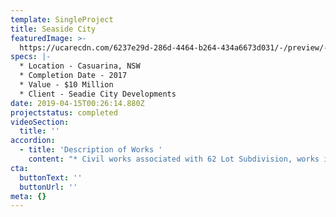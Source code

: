 ```yaml
---
template: SingleProject
title: Seaside City
featuredImage: >-
  https://ucarecdn.com/6237e29d-286d-4464-b264-434a6673d031/-/preview/-/enhance/54/
specs: |-
  * Location - Casuarina, NSW
  * Completion Date - 2017
  * Value - $10 Million
  * Client - Seadie City Developments
date: 2019-04-15T00:26:14.880Z
projectstatus: completed
videoSection:
  title: ''
accordion:
  - title: 'Description of Works '
    content: "* Civil works associated with 62 Lot Subdivision, works include,\r\n* 1.7km of new road construction including 3.5km of Kerb and Gutter\r\n* 1.6km of stormwater pipeworks up to 1350mm Dia.\r\n* 1.2km of Sewer Reticulation\r\n* 2.5km of concrete footpaths\r\n* Landscaped parks including a small Rocla Perma Trak Bridge"
cta:
  buttonText: ''
  buttonUrl: ''
meta: {}
---
```


